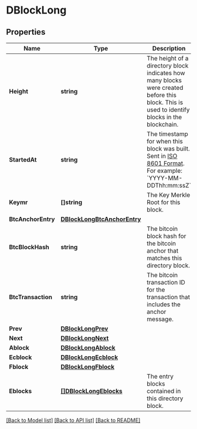 # DBlockLong

## Properties
Name | Type | Description | Notes
------------ | ------------- | ------------- | -------------
**Height** | **string** | The height of a directory block indicates how many blocks were created before this block. This is used to identify blocks in the blockchain. | [optional] 
**StartedAt** | **string** | The timestamp for when this block was built. Sent in [ISO 8601 Format](https://en.wikipedia.org/wiki/ISO_8601). For example: &#x60;YYYY-MM-DDThh:mm:ssZ&#x60; | [optional] 
**Keymr** | **[]string** | The Key Merkle Root for this block. | [optional] 
**BtcAnchorEntry** | [**DBlockLongBtcAnchorEntry**](DBlockLong_btc_anchor_entry.md) |  | [optional] 
**BtcBlockHash** | **string** | The bitcoin block hash for the bitcoin anchor that matches this directory block. | [optional] 
**BtcTransaction** | **string** | The bitcoin transaction ID for the transaction that includes the anchor message. | [optional] 
**Prev** | [**DBlockLongPrev**](DBlockLong_prev.md) |  | [optional] 
**Next** | [**DBlockLongNext**](DBlockLong_next.md) |  | [optional] 
**Ablock** | [**DBlockLongAblock**](DBlockLong_ablock.md) |  | [optional] 
**Ecblock** | [**DBlockLongEcblock**](DBlockLong_ecblock.md) |  | [optional] 
**Fblock** | [**DBlockLongFblock**](DBlockLong_fblock.md) |  | [optional] 
**Eblocks** | [**[]DBlockLongEblocks**](DBlockLong_eblocks.md) | The entry blocks contained in this directory block. | [optional] 

[[Back to Model list]](../README.md#documentation-for-models) [[Back to API list]](../README.md#documentation-for-api-endpoints) [[Back to README]](../README.md)


